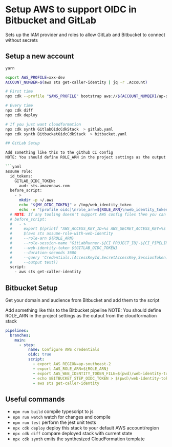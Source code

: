# Setup AWS to support OIDC in Bitbucket and GitLab

Sets up the IAM provider and roles to allow GitLab and Bitbucket to connect without secrets

## Setup a new account

``` bash
yarn

export AWS_PROFILE=xxx-dev
ACCOUNT_NUMBER=$(aws sts get-caller-identity | jq -r .Account)

# First time
npx cdk --profile "$AWS_PROFILE" bootstrap aws://${ACCOUNT_NUMBER}/ap-southeast-2

# Every time
npx cdk diff
npx cdk deploy

# If you just want cloudformation
npx cdk synth GitlabOidcCdkStack  > gitlab.yaml
npx cdk synth BitbucketOidcCdkStack  > bitbucket.yaml

## GitLab Setup

Add something like this to the github CI config
NOTE: You should define ROLE_ARN in the project settings as the output from the cloudformation stack

```yaml
assume role:
  id_tokens:
    GITLAB_OIDC_TOKEN:
      aud: sts.amazonaws.com
  before_script:
    - >
      mkdir -p ~/.aws
      echo "${MY_OIDC_TOKEN}" > /tmp/web_identity_token
      echo -e "[profile oidc]\nrole_arn=${ROLE_ARN}\nweb_identity_token_file=/tmp/web_identity_token" > ~/.aws/config
  # NOTE: If any tooling doesn't support AWS config files then you can do the below to get env variables
  # before_script:
  #   - >
  #     export $(printf "AWS_ACCESS_KEY_ID=%s AWS_SECRET_ACCESS_KEY=%s AWS_SESSION_TOKEN=%s"
  #     $(aws sts assume-role-with-web-identity
  #     --role-arn ${ROLE_ARN}
  #     --role-session-name "GitLabRunner-${CI_PROJECT_ID}-${CI_PIPELINE_ID}"
  #     --web-identity-token ${GITLAB_OIDC_TOKEN}
  #     --duration-seconds 3600
  #     --query 'Credentials.[AccessKeyId,SecretAccessKey,SessionToken]'
  #     --output text))
  script:
    - aws sts get-caller-identity
```

## Bitbucket Setup

Get your domain and audience from Bitbucket and add them to the script

Add something like this to the Bitbucket pipeline
NOTE: You should define ROLE_ARN in the project settings as the output from the cloudformation stack

```yaml
pipelines:
  branches:
    main:
      - step:
          name: Configure AWS credentials
          oidc: true
          script:
            - export AWS_REGION=ap-southeast-2
            - export AWS_ROLE_ARN=${ROLE_ARN}
            - export AWS_WEB_IDENTITY_TOKEN_FILE=$(pwd)/web-identity-token
            - echo $BITBUCKET_STEP_OIDC_TOKEN > $(pwd)/web-identity-token
            - aws sts get-caller-identity
```

## Useful commands

* `npm run build`   compile typescript to js
* `npm run watch`   watch for changes and compile
* `npm run test`    perform the jest unit tests
* `npx cdk deploy`  deploy this stack to your default AWS account/region
* `npx cdk diff`    compare deployed stack with current state
* `npx cdk synth`   emits the synthesized CloudFormation template
